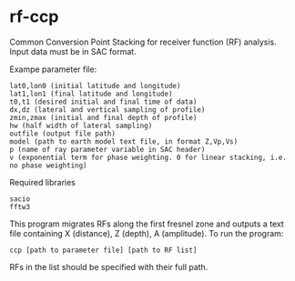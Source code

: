 # rf-ccp
Common Conversion Point Stacking for receiver function (RF) analysis. Input data must be in SAC format.

Exampe parameter file:

    lat0,lon0 (initial latitude and longitude)
    lat1,lon1 (final latitude and longitude)
    t0,t1 (desired initial and final time of data)
    dx,dz (lateral and vertical sampling of profile)
    zmin,zmax (initial and final depth of profile)
    hw (half width of lateral sampling)
    outfile (output file path)
    model (path to earth model text file, in format Z,Vp,Vs)
    p (name of ray parameter variable in SAC header)
    v (exponential term for phase weighting. 0 for linear stacking, i.e. no phase weighting)
    
Required libraries

    sacio
    fftw3
    
This program migrates RFs along the first fresnel zone and outputs a text file containing X (distance), Z (depth), A (amplitude). To run the program:

    ccp [path to parameter file] [path to RF list]
    
RFs in the list should be specified with their full path.
